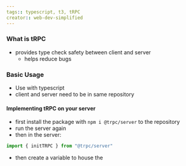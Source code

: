 ```yaml
---
tags:: typescript, t3, tRPC
creator:: web-dev-simplified
---
```

### What is tRPC
- provides type check safety between client and server
	- helps reduce bugs
### Basic Usage
- Use with typescript
- client and server need to be in same repository
#### Implementing tRPC on your server
- first install the package with `npm i @trpc/server` to the repository
- run the server again
- then in the server: 
```typescript
import { initTRPC } from "@trpc/server"
```
- then create a variable to house the 